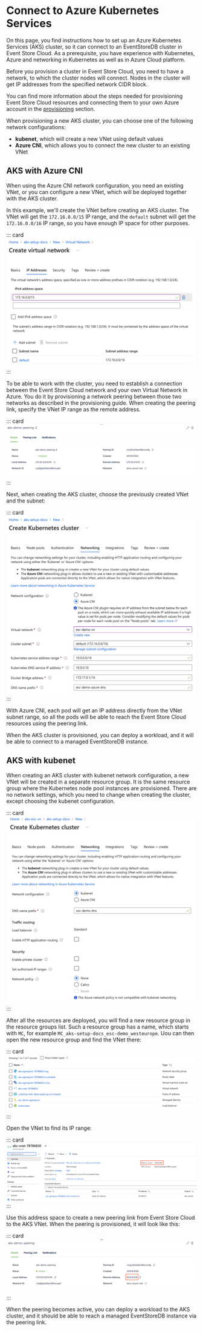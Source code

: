 # Connect to Azure Kubernetes Services

On this page, you find instructions how to set up an Azure Kubernetes Services (AKS) cluster, so it can connect to an EventStoreDB cluster in Event Store Cloud. As a prerequisite, you have experience with Kubernetes, Azure and networking in Kubernetes as well as in Azure Cloud platform.

Before you provision a cluster in Event Store Cloud, you need to have a network, to which the cluster nodes will connect. Nodes in the cluster will get IP addresses from the specified network CIDR block.

You can find more information about the steps needed for provisioning Event Store Cloud resources and connecting them to your own Azure account in the [provisioning](../../provision/azure) section.

When provisioning a new AKS cluster, you can choose one of the following network configurations:
- **kubenet**, which will create a new VNet using default values
- **Azure CNI**, which allows you to connect the new cluster to an existing VNet

## AKS with Azure CNI

When using the Azure CNI network configuration, you need an existing VNet, or you can configure a new VNet, which will be deployed together with the AKS cluster.

In this example, we'll create the VNet before creating an AKS cluster. The VNet will get the `172.16.0.0/15` IP range, and the `default` subnet will get the `172.16.0.0/16` IP range, so you have enough IP space for other purposes.

::: card
![Create a VNet](./images/aks-1.png)
:::

To be able to work with the cluster, you need to establish a connection between the Event Store Cloud network and your own Virtual Network in Azure. You do it by provisioning a network peering between those two networks as described in the provisioning guide. When creating the peering link, specify the VNet IP range as the remote address.

::: card
![Peering](./images/aks-2.png)
:::

Next, when creating the AKS cluster, choose the previously created VNet and the subnet:

::: card
![AKS networking](./images/aks-3.png)
:::

With Azure CNI, each pod will get an IP address directly from the VNet subnet range, so all the pods will be able to reach the Event Store Cloud resources using the peering link.

When the AKS cluster is provisioned, you can deploy a workload, and it will be able to connect to a managed EventStoreDB instance.

## AKS with kubenet

When creating an AKS cluster with kubenet network configuration, a new VNet will be created in a separate resource group. It is the same resource group where the Kubernetes node pool instances are provisioned. There are no network settings, which you need to change when creating the cluster, except choosing the kubenet configuration.

::: card
![AKS with kubenet](./images/aks-5.png)
:::

After all the resources are deployed, you will find a new resource group in the resource groups list. Such a resource group has a name, which starts with `MC`, for example `MC_aks-setup-docs_esc-demo_westeurope`. Uou can then open the new resource group and find the VNet there:

::: card
![Resource group](./images/aks-4.png)
:::

Open the VNet to find its IP range:

::: card
![Default VNet](./images/aks-6.png)
:::

Use this address space to create a new peering link from Event Store Cloud to the AKS VNet.  When the peering is provisioned, it will look like this:

::: card
![Peering](./images/aks-7.png)
:::

When the peering becomes active, you can deploy a workload to the AKS cluster, and it should be able to reach a managed EventStoreDB instance via the peering link.

